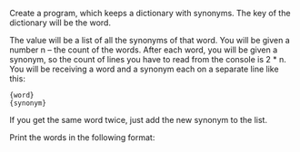 Create a program, which keeps a dictionary with synonyms. The key of the dictionary will be the word. 

The value will be a list of all the synonyms of that word. You will be given a number n – the count of the words. After each word, you will be given a synonym, so the count of lines you have to read from the console is 2 * n. You will be receiving a word and a synonym each on a separate line like this:

	{word}
	{synonym}

If you get the same word twice, just add the new synonym to the list. 

Print the words in the following format:

